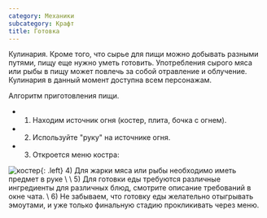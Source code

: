 ```yaml
---
category: Механики
subcategory: Крафт
title: Готовка
---
```


Кулинария.
Кроме того, что сырье для пищи можно добывать разными путями, пищу еще нужно уметь готовить. Употребления сырого мяса или рыбы в пищу может повлечь за собой отравление и облучение.
Кулинария в данный момент доступна всем персонажам.

Алгоритм приготовления пищи.
- 1) Находим источник огня (костер, плита, бочка с огнем).
- 2) Используйте "руку" на источнике огня.
- 3) Откроется меню костра: 

![костер](https://snag.gy/oDsRVL.jpg){: .left} 4) Для жарки мяса или рыбы необходимо иметь предмет в руке \\
\\
5) Для готовки еды требуются различные ингредиенты для различных блюд, смотрите описание требований в окне чата.
\\
6) Не забываем, что готовку еды желательно отыгрывать эмоутами, и уже только финальную стадию прокликивать через меню.
